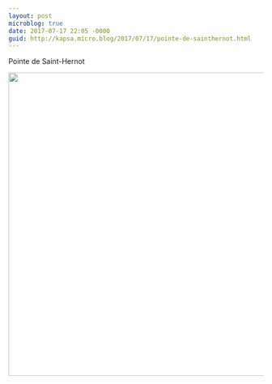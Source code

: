 ```yaml
---
layout: post
microblog: true
date: 2017-07-17 22:05 -0000
guid: http://kapsa.micro.blog/2017/07/17/pointe-de-sainthernot.html
---
```

Pointe de Saint-Hernot

<img src="http://jeankapsa.com/uploads/2017/e5c12b8cca.jpg" width="600" height="600" style="height: auto" />
